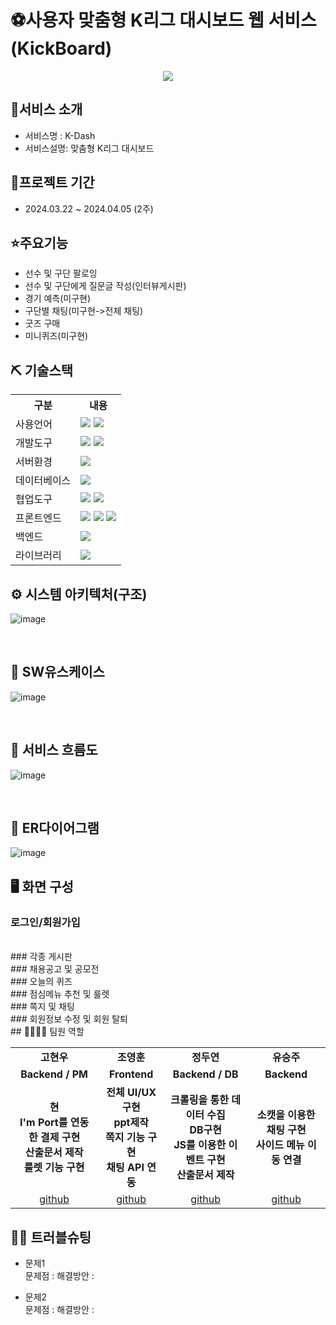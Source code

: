 # ⚽사용자 맞춤형 K리그 대시보드 웹 서비스(KickBoard)
<p align="center"><img src="https://github.com/2021-SMHRD-KDT-AI-17/KickBoardProject/assets/157432780/be68c5d3-b883-4c8a-a1fd-96afe2bb89d2"></p>


## 💬서비스 소개
* 서비스명 : K-Dash
* 서비스설명: 맞춤형 K리그 대시보드


## 📅프로젝트 기간
* 2024.03.22 ~ 2024.04.05 (2주)


## ⭐주요기능
* 선수 및 구단 팔로잉
* 선수 및 구단에게 질문글 작성(인터뷰게시판)
* 경기 예측(미구현)
* 구단별 채팅(미구현->전체 채팅)
* 굿즈 구매
* 미니퀴즈(미구현)


## ⛏ 기술스택
<table>
    <tr>
        <th>구분</th>
        <th>내용</th>
    </tr>
    <tr>
        <td>사용언어</td>
        <td>
            <img src="https://img.shields.io/badge/Java-007396?style=for-the-badge&logo=java&logoColor=white"/>
            <img src="https://img.shields.io/badge/Python-3776AB?style=for-the-badge&logo=Python&logoColor=white"/> 
        </td>
    </tr>
    <tr>
        <td>개발도구</td>
        <td>
            <img src="https://img.shields.io/badge/Eclipse-2C2255?style=for-the-badge&logo=Eclipse&logoColor=white"/>
            <img src="https://img.shields.io/badge/Jupyter-F37626?style=for-the-badge&logo=Jupyter&logoColor=white"/>
        </td>
    </tr>
     <tr>
        <td>서버환경</td>
        <td>
            <img src="https://img.shields.io/badge/Apache Tomcat 9.0-D22128?style=for-the-badge&logo=Apache Tomcat&logoColor=white"/> 
        </td>
     </tr>
    <tr>
        <td>데이터베이스</td>
        <td>
            <img src="https://img.shields.io/badge/MySQL-4479A1?style=for-the-badge&logo=MySQL&logoColor=white"/> 
        </td>
    </tr>
    <tr>
        <td>협업도구</td>
        <td>
            <img src="https://img.shields.io/badge/Git-F05032?style=for-the-badge&logo=Git&logoColor=white"/>
            <img src="https://img.shields.io/badge/GitHub-181717?style=for-the-badge&logo=GitHub&logoColor=white"/>
        </td>
    </tr>
     <tr>
        <td>프론트엔드</td>
        <td>
            <img src="https://img.shields.io/badge/HTML-E34F26?style=for-the-badge&logo=html5&logoColor=white">
            <img src="https://img.shields.io/badge/CSS-1572B6?style=for-the-badge&logo=css3&logoColor=white">
            <img src="https://img.shields.io/badge/javascript-F7DF1E?style=for-the-badge&logo=javascript&logoColor=black">
        </td>
    </tr>
     <tr>
        <td>백엔드</td>
        <td>
            <img src="https://img.shields.io/badge/Spring-6DB33F?style=for-the-badge&logo=Spring&logoColor=white"/> 
        </td>
    </tr>
    <tr>
        <td>라이브러리</td>
        <td>
            <img src="https://img.shields.io/badge/BootStrap-7952B3?style=for-the-badge&logo=BootStrap&logoColor=white"/>
        </td>
    </tr>
</table>




## ⚙ 시스템 아키텍처(구조)
![image](https://github.com/2021-SMHRD-KDT-AI-17/KickBoardProject/assets/157432780/f9475295-867f-4a87-b615-b70a18ec9932)

<br>

## 📌 SW유스케이스
![image](https://github.com/2021-SMHRD-KDT-AI-17/KickBoardProject/assets/157432780/334a4125-2367-4ec4-b066-0b36b10c3e6f)

<br>

## 📌 서비스 흐름도
![image](https://github.com/2021-SMHRD-KDT-AI-17/KickBoardProject/assets/157432780/73f1662a-cd68-4a66-974d-bfe8cf224e24)

<br>

## 📌 ER다이어그램
![image](https://github.com/2021-SMHRD-KDT-AI-17/KickBoardProject/assets/157432780/ecc1bb5a-4aa3-4acf-a485-de8fdfd4adef)



## 🖥 화면 구성

### 로그인/회원가입

<br>
### 각종 게시판

<br>
### 채용공고 및 공모전

<br>
### 오늘의 퀴즈

<br>
### 점심메뉴 추천 및 룰렛

<br>
### 쪽지 및 채팅

<br>
### 회원정보 수정 및 회원 탈퇴

<br>
## 👨‍👩‍👦‍👦 팀원 역할
<table>
  <tr>
    <td align="center"><strong>고현우</strong></td>
    <td align="center"><strong>조영훈</strong></td>
    <td align="center"><strong>정두연</strong></td>
    <td align="center"><strong>유승주</strong></td>
  </tr>
  <tr>
    <td align="center"><b>Backend / PM</b></td>
    <td align="center"><b>Frontend</b></td>
    <td align="center"><b>Backend / DB</b></td>
    <td align="center"><b>Backend</b></td>
  </tr>
  <tr>
    <td align="center"><b>현<br>I'm Port를 연동한 결제 구현<br>산출문서 제작<br>룰렛 기능 구현</b></td>
    <td align="center"><b>전체 UI/UX 구현<br>ppt제작<br>쪽지 기능 구현<br>채팅 API 연동</b></td>
    <td align="center"><b>크롤링을 통한 데이터 수집<br>DB구현<br>JS를 이용한 이벤트 구현<br>산출문서 제작</b></td>
    <td align="center"><b>소캣을 이용한 채팅 구현<br>사이드 메뉴 이동 연결</b></td>
  </tr>
  <tr>
    <td align="center"><a href="#" target='_blank'>github</a></td>
    <td align="center"><a href="#" target='_blank'>github</a></td>
    <td align="center"><a href="#" target='_blank'>github</a></td>
    <td align="center"><a href="#" target='_blank'>github</a></td>
  </tr>
</table>

## 🤾‍♂️ 트러블슈팅
* 문제1<br>
문제점 : 
해결방안 : 
 
* 문제2<br>
문제점 : 
해결방안 : 
